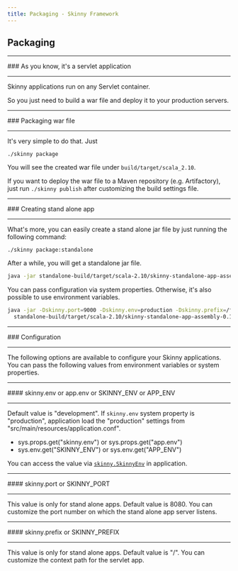 ```yaml
---
title: Packaging - Skinny Framework
---
```


## Packaging

<hr/>
### As you know, it's a servlet application
<hr/>

Skinny applications run on any Servlet container. 

So you just need to build a war file and deploy it to your production servers.

<hr/>
### Packaging war file
<hr/>

It's very simple to do that. Just 

```
./skinny package
```

You will see the created war file under `build/target/scala_2.10`.

If you want to deploy the war file to a Maven repository (e.g. Artifactory), just run `./skinny publish` after customizing the build settings file.

<hr/>
### Creating stand alone app
<hr/>

What's more, you can easily create a stand alone jar file by just running the following command: 

```
./skinny package:standalone
```

After a while, you will get a standalone jar file. 

```sh
java -jar standalone-build/target/scala-2.10/skinny-standalone-app-assembly-0.1.0-SNAPSHOT.jar
```

You can pass configuration via system properties. Otherwise, it's also possible to use environment variables.

```sh
java -jar -Dskinny.port=9000 -Dskinny.env=production -Dskinny.prefix=/foo/ \
  standalone-build/target/scala-2.10/skinny-standalone-app-assembly-0.1.0-SNAPSHOT.jar
```

<hr/>
### Configuration
<hr/>

The following options are available to configure your Skinny applications. You can pass the following values from environment variables or system properties.

<hr/>
#### skinny.env or app.env or SKINNY_ENV or APP_ENV
<hr/>

Default value is "development". If `skinny.env` system property is "production", application load the "production" settings from "src/main/resources/application.conf".

- sys.props.get("skinny.env") or sys.props.get("app.env")
- sys.env.get("SKINNY_ENV") or sys.env.get("APP_ENV")

You can access the value via [`skinny.SkinnyEnv`](https://github.com/skinny-framework/skinny-framework/blob/master/common/src/main/scala/skinny/SkinnyEnv.scala) in application.

<hr/>
#### skinny.port or SKINNY_PORT
<hr/>

This value is only for stand alone apps. Default value is 8080. You can customize the port number on which the stand alone app server listens.

<hr/>
#### skinny.prefix or SKINNY_PREFIX
<hr/>

This value is only for stand alone apps. Default value is "/". You can customize the context path for the servlet app.

